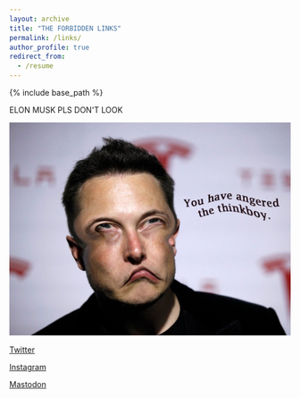 ```yaml
---
layout: archive
title: "THE FORBIDDEN LINKS"
permalink: /links/
author_profile: true
redirect_from:
  - /resume
---
```


{% include base_path %}

ELON MUSK PLS DON'T LOOK


![thinkboy](/images/thinkboy.jpg)


[Twitter](https://twitter.com/Powerzzs)

[Instagram](https://www.instagram.com/powerzs/)

[Mastodon](https://toot.io/@powerzs)
